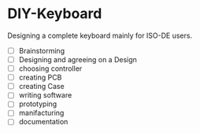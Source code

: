 # DIY-Keyboard
Designing a complete keyboard mainly for ISO-DE users. 

- [ ] Brainstorming
- [ ] Designing and agreeing on a Design
- [ ] choosing controller
- [ ] creating PCB
- [ ] creating Case
- [ ] writing software
- [ ] prototyping
- [ ] manifacturing
- [ ] documentation
